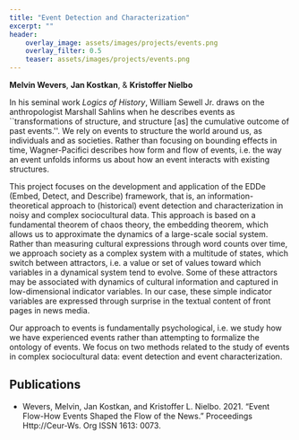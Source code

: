 ```yaml
---
title: "Event Detection and Characterization"
excerpt: ""
header:
    overlay_image: assets/images/projects/events.png
    overlay_filter: 0.5 
    teaser: assets/images/projects/events.png
---
```


__Melvin Wevers__, __Jan Kostkan__, & __Kristoffer Nielbo__

In his seminal work _Logics of History_, William Sewell Jr. draws on the anthropologist Marshall Sahlins when he describes events as ``transformations of structure, and structure [as] the cumulative outcome of past events.''. We rely on events to structure the world around us, as individuals and as societies. Rather than focusing on bounding effects in time, Wagner-Pacifici describes how form and flow of events, i.e. the way an event unfolds informs us about how an event interacts with existing structures.

This project focuses on the development and application of the EDDe (Embed, Detect, and Describe) framework, that is, an information-theoretical approach to (historical) event detection and characterization in noisy and complex sociocultural data. This approach is based on a fundamental theorem of chaos theory, the embedding theorem, which allows us to approximate the dynamics of a large-scale social system. Rather than measuring cultural expressions through word counts over time, we approach society as a complex system with a multitude of states, which switch between attractors, i.e. a value or set of values toward which variables in a dynamical system tend to evolve. Some of these attractors may be associated with dynamics of cultural information and captured in low-dimensional indicator variables. In our case, these simple indicator variables are expressed through surprise in the textual content of front pages in news media. 

Our approach to events is fundamentally psychological, i.e. we study how we have experienced events rather than attempting to formalize the ontology of events. We focus on two methods related to the study of events in complex sociocultural data: event detection and event characterization. 

## Publications
- Wevers, Melvin, Jan Kostkan, and Kristoffer L. Nielbo. 2021. “Event Flow-How Events Shaped the Flow of the News.” Proceedings Http://Ceur-Ws. Org ISSN 1613: 0073.
